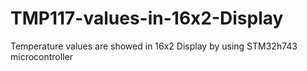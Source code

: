 # TMP117-values-in-16x2-Display
Temperature values are showed in 16x2 Display by using STM32h743 microcontroller 
